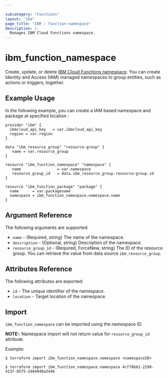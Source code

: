 ```yaml
---

subcategory: "Functions"
layout: "ibm"
page_title: "IBM : function-namespace"
description: |-
  Manages IBM Cloud Functions namespace.
---
```


# ibm\_function_namespace

Create, update, or delete [IBM Cloud Functions namespace](https://cloud.ibm.com/docs/openwhisk?topic=openwhisk-namespaces). You can create Identity and Access (IAM) managed namespaces to group entities, such as actions or triggers, together.

## Example Usage

In the following example, you can create a IAM based namespace and package at specified location :

```hcl
provider "ibm" {
  ibmcloud_api_key   = var.ibmcloud_api_key
  region = var.region
}

data "ibm_resource_group" "resource-group" {
   name = var.resource_group
}

resource "ibm_function_namespace" "namespace" {
   name                = var.namespace
   resource_group_id   = data.ibm_resource_group.resource-group.id
}

resource "ibm_function_package" "package" {
  name      = var.packagename
  namespace = ibm_function_namespace.namespace.name
}
```

## Argument Reference

The following arguments are supported:

* `name` - (Required, string) The name of the namespace.
* `description` - (Optional, string) Description of the namespace.
* `resource_group_id` - (Required, ForceNew, string) The ID of the resource group.  You can retrieve the value from data source `ibm_resource_group`.

## Attributes Reference

The following attributes are exported:

* `id` - The unique identifier of the namespace.
* `location` - Target location of the namespace.

## Import

`ibm_function_namespace` can be imported using the namespace ID.

**NOTE:**: Namespace import will not return value for `resource_group_id` attribute.

Example:

```
$ terraform import ibm_function_namespace.namespace <namespaceID>

$ terraform import ibm_function_namespace.namespace 4cf78bb1-2298-413f-8575-2464948a344b

```


